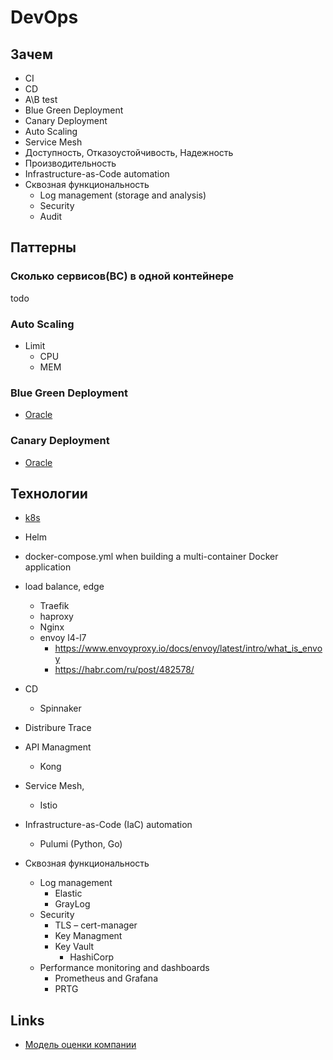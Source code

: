 # DevOps

## Зачем

- CI
- CD
- A\B test
- Blue Green Deployment
- Canary Deployment
- Auto Scaling
- Service Mesh
- Доступность, Отказоустойчивость, Надежность
- Производительность
- Infrastructure-as-Code automation
- Сквозная функциональность
  - Log management (storage and analysis) 
  - Security
  - Audit


## Паттерны

### Сколько сервисов(BC) в одной контейнере

todo

### Auto Scaling

- Limit 
  - CPU
  - MEM 

### Blue Green Deployment

- [Oracle](https://docs.oracle.com/en/solutions/mod-app-deploy-strategies-oci/index.html#GUID-2207DEDA-718D-4264-B851-144EBF0E57CF)

### Canary Deployment

- [Oracle](https://docs.oracle.com/en/solutions/mod-app-deploy-strategies-oci/index.html#GUID-2207DEDA-718D-4264-B851-144EBF0E57CF)

## Технологии

- [k8s](technology/k8s.md)
- Helm
- docker-compose.yml when building a 
multi-container Docker application
- load balance, edge
  - Traefik
  - haproxy
  - Nginx
  - envoy l4-l7 
    -  https://www.envoyproxy.io/docs/envoy/latest/intro/what_is_envoy
    -  https://habr.com/ru/post/482578/
- CD
  - Spinnaker 
- Distribure Trace
- API Managment
  - Kong
- Service Mesh, 
  - Istio
  
- Infrastructure-as-Code (IaC) automation 
  - Pulumi (Python, Go) 
- Сквозная функциональность
  - Log management 
    - Elastic
    - GrayLog
  - Security
    - TLS – cert-manager
    - Key Managment
    - Key Vault
      - HashiCorp
  - Performance monitoring and dashboards 
    - Prometheus and Grafana
    - PRTG

## Links
- [Модель оценки компании](http://agilemindset.ru/%d0%bc%d0%be%d0%b4%d0%b5%d0%bb%d1%8c-%d0%be%d1%86%d0%b5%d0%bd%d0%ba%d0%b8-%d0%ba%d0%be%d0%bc%d0%bf%d0%b5%d1%82%d0%b5%d0%bd%d1%86%d0%b8%d0%b9-devops-%d0%b2-miro/)
